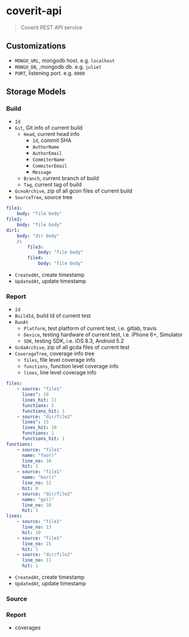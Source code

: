 # coverit-api

> Coverit REST API service

## Customizations

- `MONGO_URL`, mongodb host. e.g. `localhost`
- `MONGO_DB`, ,mongodb db. e.g. `juliet`
- `PORT`, listening port. e.g. `8000`

## Storage Models

### Build

- `Id`
- `Git`, Git info of current build
  - `Head`, current head info
    - `Id`, commit SHA
    - `AuthorName`
    - `AuthorEmail`
    - `CommiterName`
    - `CommiterEmail`
    - `Message`
  - `Branch`, current branch of build
  - `Tag`, current tag of build
- `GcnoArchive`, zip of all gcon files of current build
- `SourceTree`, source tree
```yaml
file1:
    body: "file body"
file2:
    body: "file body"
dir1:
    body: "dir body"
    /:
        file3:
            body: "file body"
        file4:
            body: "file body"
```
- `CreatedAt`, create timestamp
- `UpdatedAt`, update timestamp


### Report

- `Id`
- `BuildId`, build Id of current test
- `RunAt`
    - `Platform`, test platform of current test, i.e. gitlab, travis
    - `Device`, testing hardware of current test, i.e. iPhone 6+, Simulator
    - `SDK`, testing SDK, i.e. iOS 8.3, Android 5.2
- `GcdaArchive`, zip of all gcda files of current test
- `CoverageTree`, coverage info tree
    - `files`, file level coverage info
    - `functions`, function level coverage info
    - `lines`, line level coverage info
```yaml
files:
    - source: "file1"
      lines": 10
      lines_hit: 11
      functions: 2
      functions_hit: 1
    - source: "dir/file2"
      lines": 15
      lines_hit: 10
      functions: 1
      functions_hit: 1
functions:
    - source: "file1"
      name: "foo()"
      line_no: 10
      hit: 1
    - source: "file1"
      name: "bar()"
      line_no: 12
      hit: 0
    - source: "dir/file2"
      name: "go()"
      line_no: 10
      hit: 1
lines:
    - source: "file1"
      line_no: 13
      hit: 10
    - source: "file1"
      line_no: 15
      hit: 1
    - source: "dir/file2"
      line_no: 11
      hit: 1
```
- `CreatedAt`, create timestamp
- `UpdatedAt`, update timestamp

### Source


### Report

- coverages

